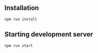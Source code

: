 ## Installation

```bash
npm run install
```

## Starting development server

```bash
npm run start
```
